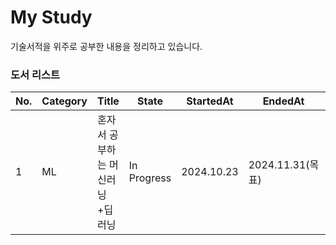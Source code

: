 # My Study
기술서적을 위주로 공부한 내용을 정리하고 있습니다. 


### 도서 리스트
| No. | Category | Title | State | StartedAt | EndedAt | Description | 
|-----|----------|-------|-------|-----------|---------|-------------|
| 1 | ML | 혼자서 공부하는 머신러닝+딥러닝 | In Progress | 2024.10.23 | 2024.11.31(목표) | 사내 스터디 |



